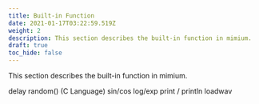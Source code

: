 ```yaml
---
title: Built-in Function
date: 2021-01-17T03:22:59.519Z
weight: 2
description: This section describes the built-in function in mimium.
draft: true
toc_hide: false
---
```

This section describes the built-in function in mimium.

delay
random() (C Language)
sin/cos
log/exp
print / println
loadwav
